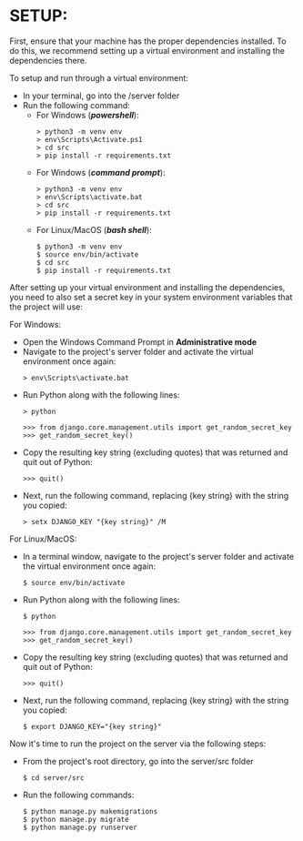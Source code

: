 # SETUP:
        
First, ensure that your machine has the proper dependencies installed. To do this, we recommend setting up a virtual environment and installing the dependencies there.  
  
To setup and run through a virtual environment:  
- In your terminal, go into the /server folder
- Run the following command:
    - For Windows (***powershell***):
        ```
        > python3 -m venv env
        > env\Scripts\Activate.ps1
        > cd src
        > pip install -r requirements.txt
        ```
    - For Windows (***command prompt***):
        ```
        > python3 -m venv env
        > env\Scripts\activate.bat
        > cd src
        > pip install -r requirements.txt
        ```
    - For Linux/MacOS (***bash shell***):
        ```
        $ python3 -m venv env
        $ source env/bin/activate
        $ cd src
        $ pip install -r requirements.txt
        ```


After setting up your virtual environment and installing the dependencies, you need to also set a secret key in your system environment variables that the project will use:
  
For Windows:
- Open the Windows Command Prompt in **Administrative mode**
- Navigate to the project's server folder and activate the virtual environment once again:
    ```
    > env\Scripts\activate.bat
    ```
- Run Python along with the following lines:
    ```
    > python

    >>> from django.core.management.utils import get_random_secret_key
    >>> get_random_secret_key()
    ```
- Copy the resulting key string (excluding quotes) that was returned and quit out of Python:
    ```
    >>> quit()
    ```
- Next, run the following command, replacing {key string} with the string you copied:
    ```
    > setx DJANGO_KEY "{key string}" /M
    ```

For Linux/MacOS:
- In a terminal window, navigate to the project's server folder and activate the virtual environment once again:
    ```
    $ source env/bin/activate
    ```
- Run Python along with the following lines:
    ```
    $ python

    >>> from django.core.management.utils import get_random_secret_key
    >>> get_random_secret_key()
    ```
- Copy the resulting key string (excluding quotes) that was returned and quit out of Python:
    ```
    >>> quit()
    ```
- Next, run the following command, replacing {key string} with the string you copied:
    ```
    $ export DJANGO_KEY="{key string}"
    ```

Now it's time to run the project on the server via the following steps:
- From the project's root directory, go into the server/src folder
    ```
    $ cd server/src
    ```
- Run the following commands:
    ```
    $ python manage.py makemigrations
    $ python manage.py migrate
    $ python manage.py runserver
    ```
